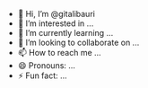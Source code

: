 - 👋 Hi, I’m @gitalibauri
- 👀 I’m interested in ...
- 🌱 I’m currently learning ...
- 💞️ I’m looking to collaborate on ...
- 📫 How to reach me ...
- 😄 Pronouns: ...
- ⚡ Fun fact: ...

<!---
gitalibauri/gitalibauri is a ✨ special ✨ repository because its `README.md` (this file) appears on your GitHub profile.
You can click the Preview link to take a look at your changes.
--->
